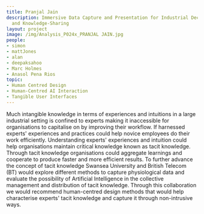 ```yaml
---
title: Pranjal Jain
description: Immersive Data Capture and Presentation for Industrial Decision-Making
  and Knowledge-Sharing
layout: project
image: /img/Analysis_P024x_PRANJAL JAIN.jpg
people:
- simon
- mattJones
- alan
- deepaksahoo
- Marc Holmes
- Anasol Pena Rios
topic:
- Human Centred Design
- Human-Centred AI Interaction
- Tangible User Interfaces
---
```

Much intangible knowledge in terms of experiences and intuitions in a large industrial setting is confined to experts making it inaccessible for organisations to capitalise on by improving their workflow. If harnessed experts' experiences and practices could help novice employees do their work efficiently. Understanding experts' experiences and intuition could help organisations maintain critical knowledge known as tacit knowledge. Through tacit knowledge organisations could aggregate learnings and cooperate to produce faster and more efficient results. To further advance the concept of tacit knowledge Swansea University and British Telecom (BT) would explore different methods to capture physiological data and evaluate the possibility of Artificial Intelligence in the collective management and distribution of tacit knowledge. Through this collaboration we would recommend human-centred design methods that would help characterise experts' tacit knowledge and capture it through non-intrusive ways.
